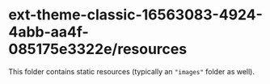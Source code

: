 # ext-theme-classic-16563083-4924-4abb-aa4f-085175e3322e/resources

This folder contains static resources (typically an `"images"` folder as well).
